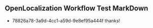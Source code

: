 ## OpenLocalization Workflow Test MarkDown
* 78826a78-3a9d-4cc1-a59d-9e8ef95a444f thanks!

<!--HONumber=Jul16_HO4-->


